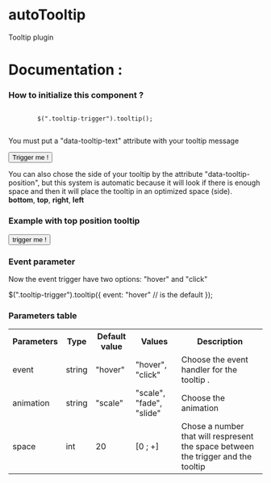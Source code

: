 # autoTooltip
Tooltip plugin

<h1>Documentation :</h1>

<h3>How to initialize this component ?</h3>
	<code>
		$(".tooltip-trigger").tooltip();
	</code>
<p>You must put a "data-tooltip-text" attribute with your tooltip message</p>
	<button class="tooltip-trigger">Trigger me !</button>

You can also chose the side of your tooltip by the attribute "data-tooltip-position", but this system is automatic because it will look if there is enough space and then it will place the tooltip in an optimized space (side). <br />
							<b>bottom</b>, <b>top</b>, <b>right</b>, <b>left</b>
	</p>
<h3>Example with top position tooltip</h3>
	<button class="tooltip-trigger" data-tooltip-text="my tooltip text here" data-tooltip-position="top">trigger me !</button>

<h3>Event parameter</h3>
<p>Now the event trigger have two options: "hover" and "click"</p>
	$(".tooltip-trigger").tooltip({
	     event: "hover" // is the default
	});
<h3>Parameters table</h3>
<table>
							<tr>
								<th>Parameters</th>
								<th>Type</th>
								<th>Default value</th>
								<th>Values</th>
								<th>Description</th>
							</tr>
							<tr>
								<td>event</td>
								<td>string</td>
								<td>"hover"</td>
								<td>"hover", "click"</td>
								<td>Choose the event handler for the tooltip .</td>
							</tr>
							<tr>
								<td>animation</td>
								<td>string</td>
								<td>"scale"</td>
								<td>"scale", "fade", "slide"</td>
								<td>Choose the animation</td>
							</tr>
							<tr>
								<td>space</td>
								<td>int</td>
								<td>20</td>
								<td>[0 ; +]</td>
								<td>Chose a number that will respresent the space between the trigger and the tooltip</td>
							</tr>
						</table>
